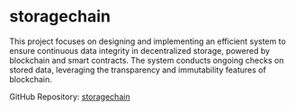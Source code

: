 # storagechain

This project focuses on designing and implementing an efficient system to ensure continuous data integrity in decentralized storage, powered by blockchain and smart contracts. The system conducts ongoing checks on stored data, leveraging the transparency and immutability features of blockchain.

GitHub Repository: [storagechain](https://github.com/ErHamza/blockchaine)
